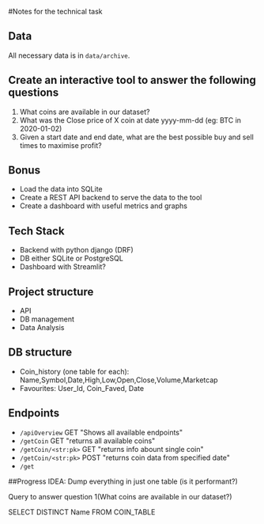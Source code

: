 #Notes for the technical task
## Data
All necessary data is in `data/archive`.

## Create an interactive tool to answer the following questions
1) What coins are available in our dataset?
2) What was the Close price of X coin at date yyyy-mm-dd (eg: BTC in 2020-01-02)
3) Given a start date and end date, what are the best possible buy and sell times to maximise profit?

## Bonus
- Load the data into SQLite
- Create a REST API backend to serve the data to the tool
- Create a dashboard with useful metrics and graphs

## Tech Stack
- Backend with python django (DRF)
- DB either SQLite or PostgreSQL
- Dashboard with Streamlit?

## Project structure
- API
- DB management
- Data Analysis

## DB structure
- Coin_history (one table for each): Name,Symbol,Date,High,Low,Open,Close,Volume,Marketcap
- Favourites: User_Id, Coin_Faved, Date


## Endpoints
- `/apiOverview` GET "Shows all available endpoints"
- `/getCoin` GET "returns all available coins"
- `/getCoin/<str:pk>` GET "returns info abount single coin"
- `/getCoin/<str:pk>` POST "returns coin data from specified date"
- `/get`


##Progress
IDEA: Dump everything in just one table (is it performant?)

Query to answer question 1(What coins are available in our dataset?)

SELECT DISTINCT Name FROM COIN_TABLE 

